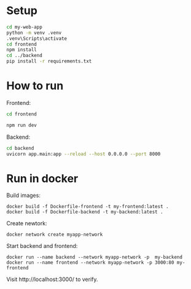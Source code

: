 # Setup
```sh
cd my-web-app
python -m venv .venv
.venv\Scripts\activate
cd frontend
npm install
cd ../backend
pip install -r requirements.txt
```

# How to run

Frontend:

```sh
cd frontend

npm run dev
```

Backend:
```sh
cd backend
uvicorn app.main:app --reload --host 0.0.0.0 --port 8000
```

# Run in docker
Build images:
```
docker build -f Dockerfile-frontend -t my-frontend:latest .
docker build -f Dockerfile-backend -t my-backend:latest .
```
Create newtork:
```
docker network create myapp-network
```
Start backend and frontend:
```
docker run --name backend --network myapp-network -p  my-backend
docker run --name frontend --network myapp-network -p 3000:80 my-frontend
```
Visit http://localhost:3000/ to verify.